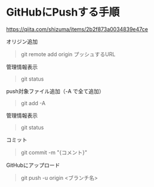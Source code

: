 # GitHubにPushする手順
https://qiita.com/shizuma/items/2b2f873a0034839e47ce

オリジン追加
> git remote add origin プッシュするURL

管理情報表示
> git status

push対象ファイル追加（-A で全て追加）
> git add -A

管理情報表示
> git status

コミット
> git commit -m "{コメント}"

GitHubにアップロード
> git push -u origin <ブランチ名>
